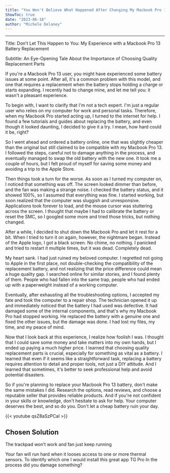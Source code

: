 ```yaml
---
title: "You Won't Believe What Happened After Changing My Macbook Pro 13 Battery - My Computer is Completely Dead!"
ShowToc: true 
date: "2023-06-18"
author: "Michele Delaney"
---
```

*****
Title: Don't Let This Happen to You: My Experience with a Macbook Pro 13 Battery Replacement

Subtitle: An Eye-Opening Tale About the Importance of Choosing Quality Replacement Parts

If you're a Macbook Pro 13 user, you might have experienced some battery issues at some point. After all, it's a common problem with this model, and one that requires a replacement when the battery stops holding a charge or starts expanding. I recently had to change mine, and let me tell you: it wasn't a pleasant experience.

To begin with, I want to clarify that I'm not a tech expert. I'm just a regular user who relies on my computer for work and personal tasks. Therefore, when my Macbook Pro started acting up, I turned to the internet for help. I found a few tutorials and guides about replacing the battery, and even though it looked daunting, I decided to give it a try. I mean, how hard could it be, right?

So I went ahead and ordered a battery online, one that was slightly cheaper than the original but still claimed to be compatible with my Macbook Pro 13. I followed the steps, careful not to damage anything in the process, and eventually managed to swap the old battery with the new one. It took me a couple of hours, but I felt proud of myself for saving some money and avoiding a trip to the Apple Store.

Then things took a turn for the worse. As soon as I turned my computer on, I noticed that something was off. The screen looked dimmer than before, and the fan was making a strange noise. I checked the battery status, and it showed 100%, so I assumed that everything was fine. I started working, but soon realized that the computer was sluggish and unresponsive. Applications took forever to load, and the mouse cursor was stuttering across the screen. I thought that maybe I had to calibrate the battery or reset the SMC, so I googled some more and tried those tricks, but nothing changed.

After a while, I decided to shut down the Macbook Pro and let it rest for a bit. When I tried to turn it on again, however, the nightmare began. Instead of the Apple logo, I got a black screen. No chime, no nothing. I panicked and tried to restart it multiple times, but it was dead. Completely dead.

My heart sank. I had just ruined my beloved computer. I regretted not going to Apple in the first place, not double-checking the compatibility of the replacement battery, and not realizing that the price difference could mean a huge quality gap. I searched online for similar stories, and I found plenty of them. People who had fallen into the same trap, people who had ended up with a paperweight instead of a working computer.

Eventually, after exhausting all the troubleshooting options, I accepted my fate and took the computer to a repair shop. The technician opened it up and immediately noticed that the battery I had used was defective. It had damaged some of the internal components, and that's why my Macbook Pro had stopped working. He replaced the battery with a genuine one and fixed the other issues, but the damage was done. I had lost my files, my time, and my peace of mind.

Now that I look back at this experience, I realize how foolish I was. I thought that I could save some money and take matters into my own hands, but I ended up paying a much higher price. I learned that choosing quality replacement parts is crucial, especially for something as vital as a battery. I learned that even if it seems like a straightforward task, replacing a battery requires attention to detail and proper tools, not just a DIY attitude. And I learned that sometimes, it's better to seek professional help and avoid potential disasters.

So if you're planning to replace your Macbook Pro 13 battery, don't make the same mistakes I did. Research the options, read reviews, and choose a reputable seller that provides reliable products. And if you're not confident in your skills or knowledge, don't hesitate to ask for help. Your computer deserves the best, and so do you. Don't let a cheap battery ruin your day.

{{< youtube qsZ8aSzPCaI >}} 



## Chosen Solution
 The trackpad won’t work and fan just keep running

 Your fan will run hard when it looses access to one or more thermal sensors. To identify which one I would install this great app TG Pro
In the process did you damage something?




